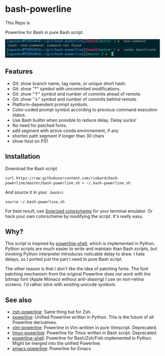# bash-powerline

This Repo is 

Powerline for Bash in pure Bash script.

![bash-powerline](screenshots/solarized-dark.png)

## Features

* Git: show branch name, tag name, or unique short hash.
* Git: show "*" symbol with uncommited modifications.
* Git: show "↑" symbol and number of commits ahead of remote.
* Git: show "↓" symbol and number of commits behind remote.
* Platform-dependent prompt symbols.
* Color-coded prompt symbol according to previous command execution status.
* Use Bash builtin when possible to reduce delay. Delay sucks!
* No need for patched fonts.
* add segment with active conda environement, if any
* shorten path segment if longer than 30 chars
* show host on PS1

## Installation

Download the Bash script

    curl https://raw.githubusercontent.com/riobard/bash-powerline/master/bash-powerline.sh > ~/.bash-powerline.sh

And source it in your `.bashrc`

    source ~/.bash-powerline.sh

For best result, use [Solarized
colorscheme](https://github.com/altercation/solarized) for your terminal
emulator. Or hack your own colorscheme by modifying the script. It's really
easy.


## Why?

This script is inspired by
[powerline-shell](https://github.com/milkbikis/powerline-shell), which is
implemented in Python. Python scripts are much easier to write and maintain than
Bash scripts, but invoking Python interpreter introduces noticable delay to
draw. I hate delays, so I ported just the part I need to pure Bash script.

The other reason is that I don't like the idea of patching fonts. The
font patching mechanism from the original Powerline does not work with the
bitmap font (Apple Monaco without anti-aliasing) I use on non-retina screens.
I'd rather stick with existing unicode symbols.


## See also

* [zsh-powerline](https://github.com/riobard/zsh-powerline): Same thing but for
    Zsh.
* [powerline](https://github.com/Lokaltog/powerline): Unified Powerline
  written in Python. This is the future of all Powerline derivatives.
* [vim-powerline](https://github.com/Lokaltog/vim-powerline): Powerline in Vim
  writtien in pure Vimscript. Deprecated.
* [tmux-powerline](https://github.com/erikw/tmux-powerline): Powerline for Tmux
  written in Bash script. Deprecated.
* [powerline-shell](https://github.com/milkbikis/powerline-shell): Powerline for
  Bash/Zsh/Fish implemented in Python. Might be merged into the unified
  Powerline.
* [emacs powerline](https://github.com/milkypostman/powerline): Powerline for
  Emacs

